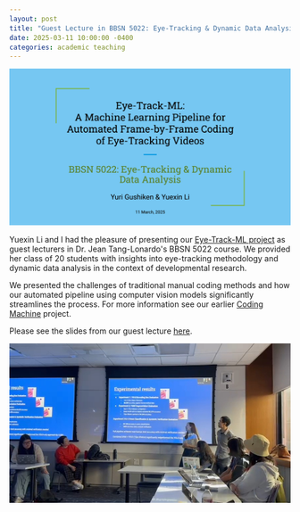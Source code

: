 ```yaml
---
layout: post
title: "Guest Lecture in BBSN 5022: Eye-Tracking & Dynamic Data Analysis"
date: 2025-03-11 10:00:00 -0400
categories: academic teaching
---
```


[![Slideshow Cover of Guest Lecture](/media/Screenshot%202025-03-21%20201549.png)](https://docs.google.com/presentation/d/19dn7Ofb3AKbYZue11uwxMFQ5_q7ibumn98WbwpployI/edit?usp=sharing) 

Yuexin Li and I had the pleasure of presenting our [Eye-Track-ML project](/academic/research/2025/03/04/Columbia-AI-Summit-poster-contribution.html) as guest lecturers in Dr. Jean Tang-Lonardo's BBSN 5022 course. We provided her class of 20 students with insights into eye-tracking methodology and dynamic data analysis in the context of developmental research.

We presented the challenges of traditional manual coding methods and how our automated pipeline using computer vision models significantly streamlines the process. For more information see our earlier [Coding Machine](/automation/tools/2025/01/04/Coding-Machine.html) project.

Please see the slides from our guest lecture [here](https://docs.google.com/presentation/d/19dn7Ofb3AKbYZue11uwxMFQ5_q7ibumn98WbwpployI/edit?usp=sharing). 

![Lecture Capture](/media/VideoCapture_20250321-220031.jpg)

